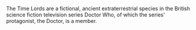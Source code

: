 The Time Lords are a fictional, ancient extraterrestrial species in the British science fiction television series Doctor Who, of which the series' protagonist, the Doctor, is a member.
